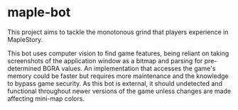 # maple-bot

This project aims to tackle the monotonous grind that players experience in MapleStory. 

This bot uses computer vision to find game features, being reliant on taking screenshots of the application window as a bitmap and parsing for pre-determined BGRA values. An implementation that accesses the game's memory could be faster but requires more maintenance and the knowledge to bypass game security. As this bot is external, it should undetected and functional throughout newer versions of the game unless changes are made affecting mini-map colors. 

